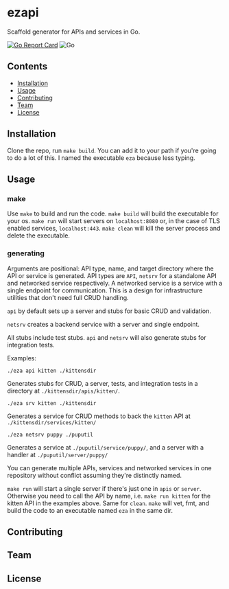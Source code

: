 # ezapi
Scaffold generator for APIs and services in Go.

[![Go Report Card](https://goreportcard.com/badge/github.com/munjeli/ezapi)](https://goreportcard.com/report/github.com/munjeli/ezapi) ![Go](https://github.com/munjeli/ezapi/workflows/Go/badge.svg)

## Contents
- [Installation](#installation)
- [Usage](#usage)
- [Contributing](#contributing)
- [Team](#team)
- [License](#license)

## Installation
Clone the repo, run `make build`. You can add it to your path if you're going to do a lot of this. I named the executable `eza` because less typing.

## Usage
### make
Use `make` to build and run the code. 
`make build` will build the executable for your os.
`make run` will start servers on `localhost:8080` or, in the case of TLS enabled services, `localhost:443`. `make clean` will kill the server process and delete the executable. 

### generating 
Arguments are positional: API type, name, and target directory where the API or service is generated. API types are `API`, `netsrv` for a standalone API and networked service respectively. A networked service is a service with a single endpoint for communication. This is a design for infrastructure utilities that don't need full CRUD handling. 

`api` by default sets up a server and stubs for basic CRUD and validation.

`netsrv` creates a backend service with a server and single endpoint. 

All stubs include test stubs. `api` and `netsrv` will also generate stubs for integration tests.

Examples:
```
./eza api kitten ./kittensdir
```
Generates stubs for CRUD, a server, tests, and integration tests in a directory at `./kittensdir/apis/kitten/`. 
```
./eza srv kitten ./kittensdir
```
Generates a service for CRUD methods to back the `kitten` API at `./kittensdir/services/kitten/`
```
./eza netsrv puppy ./puputil
```
Generates a service at `./puputil/service/puppy/`, and a server with a handler at `./puputil/server/puppy/`

You can generate multiple APIs, services and networked services in one repository without conflict assuming they're distinctly named. 

`make run` will start a single server if there's just one in `apis` or `server`. Otherwise you need to call the API by name, i.e. `make run kitten` for the kitten API in the examples above. Same for `clean`. `make` will vet, fmt, and build the code to an executable named `eza` in the same dir. 

## Contributing
## Team
## License